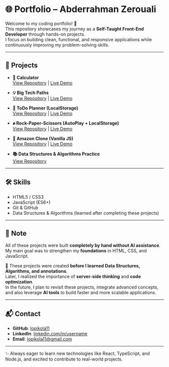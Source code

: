 # 🌐 Portfolio – Abderrahman Zerouali

Welcome to my coding portfolio! 🚀  
This repository showcases my journey as a **Self-Taught Front-End Developer** through hands-on projects.  
I focus on building clean, functional, and responsive applications while continuously improving my problem-solving skills.

---

## 📂 Projects

- **🧮 Calculator**  
  [View Repository](https://github.com/lopikola11-cmyk/Calculator) | [Live Demo](https://lopikola11-cmyk.github.io/Calculator/)

- **💡 Big Tech Paths**  
  [View Repository](https://github.com/lopikola11-cmyk/big-tech-paths) | [Live Demo](https://lopikola11-cmyk.github.io/big-tech-paths/)

- **📝 ToDo Planner (LocalStorage)**  
  [View Repository](https://github.com/lopikola11-cmyk/todo-planner-localstorage) | [Live Demo](https://lopikola11-cmyk.github.io/todo-planner-localstorage/)

- **✊ Rock-Paper-Scissors (AutoPlay + LocalStorage)**  
  [View Repository](https://github.com/lopikola11-cmyk/rps-autoplay-localstorage) | [Live Demo](https://lopikola11-cmyk.github.io/rps-autoplay-localstorage/)

- **🛒 Amazon Clone (Vanilla JS)**  
  [View Repository](https://github.com/lopikola11-cmyk/vanilla-amazon-clone) | [Live Demo](https://lopikola11-cmyk.github.io/vanilla-amazon-clone/)

- **📚 Data Structures & Algorithms Practice**  
  [View Repository](https://github.com/lopikola11-cmyk/javascript-data-structures-algorithms-practice)

---

## 🛠️ Skills
- HTML5 / CSS3  
- JavaScript (ES6+)  
- Git & GitHub  
- Data Structures & Algorithms (learned after completing these projects)

---

## 🔎 Note
All of these projects were built **completely by hand without AI assistance**.  
My main goal was to strengthen my **foundations** in HTML, CSS, and JavaScript.  

📌 These projects were created **before I learned Data Structures, Algorithms, and annotations**.  
Later, I realized the importance of **server-side thinking** and **code optimization**.  
In the future, I plan to revisit these projects, integrate advanced concepts, and also leverage **AI tools** to build faster and more scalable applications.  

---

## 📬 Contact
- **GitHub**: [lopikola11](https://github.com/lopikola11)  
- **LinkedIn**: [linkedin.com/in/username](https://linkedin.com/in/ali-alpha-49912038b)  
- **Email**: lopikola11@gmail.com  

---

✨ Always eager to learn new technologies like React, TypeScript, and Node.js, and excited to contribute to real-world projects.
